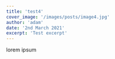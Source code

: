 ```yaml
---
title: 'test4'
cover_image: '/images/posts/image4.jpg'
author: 'adam'
date: '2nd March 2021'
excerpt: 'Test excerpt'
---
```

lorem ipsum